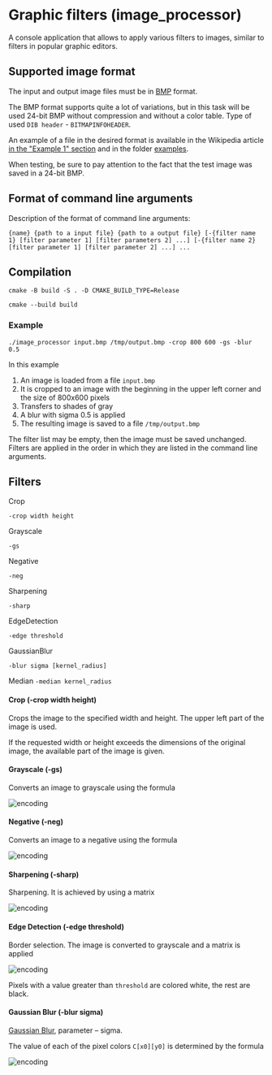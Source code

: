 # Graphic filters (image_processor)
A console application that allows to apply various filters to images, similar to filters in popular graphic editors.


## Supported image format

The input and output image files must be in [BMP](http://en.wikipedia.org/wiki/BMP_file_format) format.

The BMP format supports quite a lot of variations, but in this task will be used
24-bit BMP without compression and without a color table. Type of used `DIB header` - `BITMAPINFOHEADER`.

An example of a file in the desired format is available in the Wikipedia article [in the "Example 1" section](https://en.wikipedia.org/wiki/BMP_file_format#Example_1)
and in the folder [examples](examples).

When testing, be sure to pay attention to the fact that the test image was saved in a 24-bit BMP.

## Format of command line arguments

Description of the format of command line arguments:

`{name} {path to a input file} {path to a output file}
[-{filter name 1} [filter parameter 1] [filter parameters 2] ...]
[-{filter name 2} [filter parameter 1] [filter parameter 2] ...] ...`

## Compilation

`cmake -B build -S . -D CMAKE_BUILD_TYPE=Release`

`cmake --build build `


### Example
`./image_processor input.bmp /tmp/output.bmp -crop 800 600 -gs -blur 0.5`

In this example
1. An image is loaded from a file `input.bmp`
2. It is cropped to an image with the beginning in the upper left corner and the size of 800x600 pixels
3. Transfers to shades of gray
4. A blur with sigma 0.5 is applied
5. The resulting image is saved to a file `/tmp/output.bmp`

The filter list may be empty, then the image must be saved unchanged.
Filters are applied in the order in which they are listed in the command line arguments.

## Filters

Crop

`-crop width height`

Grayscale

`-gs`

Negative

`-neg`

Sharpening

`-sharp`

EdgeDetection

`-edge threshold`

GaussianBlur

`-blur sigma [kernel_radius]`

Median
`-median kernel_radius`


#### Crop (-crop width height)
Crops the image to the specified width and height. The upper left part of the image is used.

If the requested width or height exceeds the dimensions of the original image, the available part of the image is given.

#### Grayscale (-gs)
Converts an image to grayscale using the formula

![encoding](https://latex.codecogs.com/svg.image?R'%20=%20G'%20=%20B'%20=0.299%20R%20&plus;%200%20.587%20G%20&plus;%200%20.%20114%20B)

#### Negative (-neg)
Converts an image to a negative using the formula

![encoding](https://latex.codecogs.com/svg.image?R'%20=%201%20-%20R,%20G'%20=%201%20-%20G,%20B'%20=%201%20-%20B)

#### Sharpening (-sharp)
Sharpening. It is achieved by using a matrix

![encoding](https://latex.codecogs.com/svg.image?%5Cbegin%7Bbmatrix%7D%20&%20-1%20&%20%20%5C%5C-1%20&%205%20&%20-1%20%5C%5C%20&%20-1%20&%20%20%5C%5C%5Cend%7Bbmatrix%7D)

#### Edge Detection (-edge threshold)
Border selection. The image is converted to grayscale and a matrix is applied

![encoding](https://latex.codecogs.com/svg.image?%5Cbegin%7Bbmatrix%7D%20&%20-1%20&%20%20%5C%5C-1%20&%204%20&%20-1%20%5C%5C%20&%20-1%20&%20%20%5C%5C%5Cend%7Bbmatrix%7D)

Pixels with a value greater than `threshold` are colored white, the rest are black.

#### Gaussian Blur (-blur sigma)
[Gaussian Blur](https://en.wikipedia.org/wiki/Gaussian_blur),
parameter – sigma.

The value of each of the pixel colors `C[x0][y0]` is determined by the formula

![encoding](https://latex.codecogs.com/svg.image?C%5Bx_0%5D%5By_0%5D%20%3D%20%5Csum_%7Bx%3D0%2Cy%3D0%7D%5E%7Bwidth-1%2C%20height-1%7DC%5Bx%5D%5By%5D%5Cfrac%7B1%7D%7B2%5Cpi%5Csigma%5E2%7De%5E%7B-%5Cfrac%7B%5Cleft%7Cx_o-x%5Cright%7C%5E2%20%26plus%3B%20%5Cleft%7Cy_o-y%5Cright%7C%5E2%7D%7B2%5Csigma%5E2%7D%7D)
